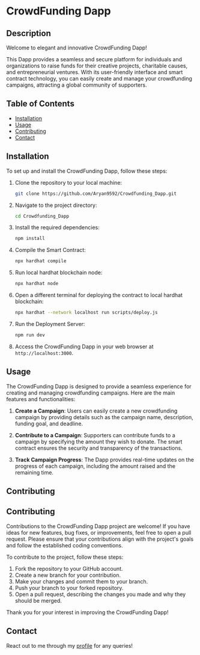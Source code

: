 # CrowdFunding Dapp

## Description
Welcome to elegant and innovative CrowdFunding Dapp! 

This Dapp provides a seamless and secure platform for individuals and organizations to raise funds for their creative projects, charitable causes, and entrepreneurial ventures. With its user-friendly interface and smart contract technology, you can easily create and manage your crowdfunding campaigns, attracting a global community of supporters.

## Table of Contents
- [Installation](#installation)
- [Usage](#usage)
- [Contributing](#contributing)
- [Contact](#contact)

## Installation
To set up and install the CrowdFunding Dapp, follow these steps:

1. Clone the repository to your local machine:
    ```bash
    git clone https://github.com/Aryan9592/Crowdfunding_Dapp.git
    ```

2. Navigate to the project directory:
    ```bash
    cd Crowdfunding_Dapp
    ```

3. Install the required dependencies:
    ```bash
    npm install
    ```

4. Compile the Smart Contract:
    ```bash
    npx hardhat compile
    ```

5. Run local hardhat blockchain node:
    ```bash
    npx hardhat node
    ```

6. Open a different terminal for deploying the contract to local hardhat blockchain:
    ```bash
    npx hardhat --network localhost run scripts/deploy.js
    ```

7. Run the Deployment Server:
    ```bash
    npm run dev
    ```

8. Access the CrowdFunding Dapp in your web browser at `http://localhost:3000`.

## Usage
The CrowdFunding Dapp is designed to provide a seamless experience for creating and managing crowdfunding campaigns. Here are the main features and functionalities:

1. **Create a Campaign**: Users can easily create a new crowdfunding campaign by providing details such as the campaign name, description, funding goal, and deadline.

2. **Contribute to a Campaign**: Supporters can contribute funds to a campaign by specifying the amount they wish to donate. The smart contract ensures the security and transparency of the transactions.

3. **Track Campaign Progress**: The Dapp provides real-time updates on the progress of each campaign, including the amount raised and the remaining time.

<!-- 4. Withdraw Funds: Once a campaign reaches its funding goal, the creator can withdraw the funds and use them for the intended purpose. The smart contract ensures that only the campaign creator can initiate the withdrawal. -->

<!-- 5. Engage with Supporters: The Dapp allows campaign creators to communicate with their supporters through comments and updates, fostering a sense of community and engagement. -->

<!-- With these features, the CrowdFunding Dapp empowers individuals and organizations to bring their creative projects to life and make a positive impact on the world. -->



## Contributing
## Contributing

Contributions to the CrowdFunding Dapp project are welcome! If you have ideas for new features, bug fixes, or improvements, feel free to open a pull request. Please ensure that your contributions align with the project's goals and follow the established coding conventions.

To contribute to the project, follow these steps:

1. Fork the repository to your GitHub account.
2. Create a new branch for your contribution.
3. Make your changes and commit them to your branch.
4. Push your branch to your forked repository.
5. Open a pull request, describing the changes you made and why they should be merged.

Thank you for your interest in improving the CrowdFunding Dapp!



## Contact
React out to me through my [profile](https://github.com/Aryan9592) for any queries!
